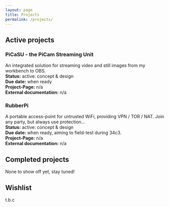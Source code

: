 ```yaml
---
layout: page
title: Projects
permalink: /projects/
---
```


## Active projects
### PiCaSU - the PiCam Streaming Unit
An integrated solution for streaming video and still images from my workbench to OBS.  
**Status:** active: concept & design  
**Due date:** when ready  
**Project-Page:** n/a  
**External documentation:** n/a  

### RubberPi
A portable access-point for untrusted WiFi, providing VPN / TOR / NAT. Join any party, but always use protection...  
**Status:** active: concept & design  
**Due date:** when ready, aiming to field-test during 34c3.  
**Project-Page:** n/a  
**External documentation:** n/a  

## Completed projects

None to show off yet, stay tuned!

## Wishlist

t.b.c